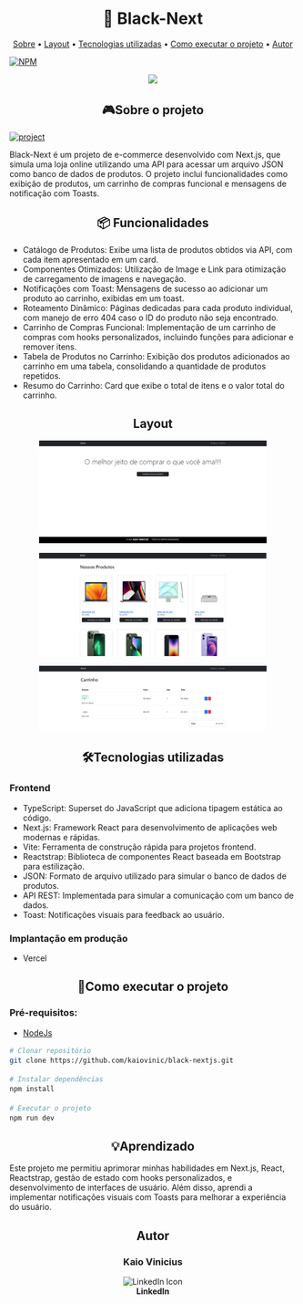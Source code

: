 [PROJECT__URL]:https://https://black-nextjs-nu.vercel.app/
[PROJECT__BADGE]: https://img.shields.io/badge/📱Visit_this_project-000?style=for-the-badge&logo=project

<h1 align="center" style="font-weight: bold;">🛒 Black-Next</h1>
<p align="center">
 <a href="#sobre">Sobre</a> • 
 <a href="#layout">Layout</a> • 
  <a href="#tecnologias">Tecnologias utilizadas</a> • 
  <a href="#start">Como executar o projeto</a> •
 <a href="#autor">Autor</a>
</p>

[![NPM](https://img.shields.io/npm/l/react)](https://github.com/kaiovinic/black-nextjs/blob/main/LICENSE)


<p align="center">
  <a href="https://skillicons.dev">
    <img src="https://skillicons.dev/icons?i=ts,nextjs,npm,git,vite,html,css,bootstrap" />
  </a>
</p>

<h2 id="sobre" align="center">🎮Sobre o projeto</h2>

[![project][PROJECT__BADGE]][PROJECT__URL]

<p>Black-Next é um projeto de e-commerce desenvolvido com Next.js, que simula uma loja online utilizando uma API para acessar um arquivo JSON como banco de dados de produtos. O projeto inclui funcionalidades como exibição de produtos, um carrinho de compras funcional e mensagens de notificação com Toasts.</p>

<h2 align="center">📦 Funcionalidades</h2>
<ul>
  <li>Catálogo de Produtos: Exibe uma lista de produtos obtidos via API, com cada item apresentado em um card.</li>
  <li>Componentes Otimizados: Utilização de Image e Link para otimização de carregamento de imagens e navegação.</li>
  <li>Notificações com Toast: Mensagens de sucesso ao adicionar um produto ao carrinho, exibidas em um toast.</li>
  <li>Roteamento Dinâmico: Páginas dedicadas para cada produto individual, com manejo de erro 404 caso o ID do produto não seja encontrado.</li>
  <li>Carrinho de Compras Funcional: Implementação de um carrinho de compras com hooks personalizados, incluindo funções para adicionar e remover itens.</li>
  <li>Tabela de Produtos no Carrinho: Exibição dos produtos adicionados ao carrinho em uma tabela, consolidando a quantidade de produtos repetidos.</li>
  <li>Resumo do Carrinho: Card que exibe o total de itens e o valor total do carrinho.</li>
</ul>

<h2 align="center" id="layout">Layout</h2>
<p align="center">
    <img src="https://github.com/kaiovinic/black-nextjs/blob/main/public/imagem01.png" alt="Tela 01" width="400px">
</p>
<p align="center">
    <img src="https://github.com/kaiovinic/black-nextjs/blob/main/public/imagem02.png" alt="Tela 02" width="400px">
</p>
<p align="center">
    <img src="https://github.com/kaiovinic/black-nextjs/blob/main/public/imagem03.png" alt="Tela 03" width="400px">
</p>

<h2 align="center" id="tecnologias">🛠️Tecnologias utilizadas</h2>
<h3>Frontend</h3>
<ul>
  <li>TypeScript: Superset do JavaScript que adiciona tipagem estática ao código.</li>
  <li>Next.js: Framework React para desenvolvimento de aplicações web modernas e rápidas.</li>
  <li>Vite: Ferramenta de construção rápida para projetos frontend.</li>
  <li>Reactstrap: Biblioteca de componentes React baseada em Bootstrap para estilização.</li>
  <li>JSON: Formato de arquivo utilizado para simular o banco de dados de produtos.</li>
  <li>API REST: Implementada para simular a comunicação com um banco de dados.</li>
  <li>Toast: Notificações visuais para feedback ao usuário.</li>
</ul>

<h3>Implantação em produção</h3>
<ul>
  <li>Vercel</li>
</ul>

<h2 align="center" id="start">🚀Como executar o projeto</h2>
<h3>Pré-requisitos:</h3>
<ul>
  <li><a href="https://nodejs.org/pt/download/prebuilt-installer">NodeJs</a></li>
</ul>

```bash
# Clonar repositório
git clone https://github.com/kaiovinic/black-nextjs.git

# Instalar dependências
npm install

# Executar o projeto
npm run dev
```

<h2 " align="center">💡Aprendizado</h2>
<p>Este projeto me permitiu aprimorar minhas habilidades em Next.js, React, Reactstrap, gestão de estado com hooks personalizados, e desenvolvimento de interfaces de usuário. Além disso, aprendi a implementar notificações visuais com Toasts para melhorar a experiência do usuário.</p>

<h2 align="center" id="autor">Autor</h2>
<h3 align="center">Kaio Vinicius</h3>
<p align="center">
  <a href="https://www.linkedin.com/in/kaioviniciussilva/" style="text-decoration: none;">
    <img src="https://skillicons.dev/icons?i=linkedin" alt="LinkedIn Icon" />
    <br>
    <span style="font-weight: bold; text-decoration: none;">LinkedIn</span>
  </a>
</p>
